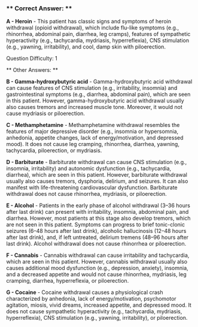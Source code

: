 ### ** Correct Answer: **

**A - Heroin** - This patient has classic signs and symptoms of heroin withdrawal (opioid withdrawal), which include flu-like symptoms (e.g., rhinorrhea, abdominal pain, diarrhea, leg cramps), features of sympathetic hyperactivity (e.g., tachycardia, mydriasis, hyperreflexia), CNS stimulation (e.g., yawning, irritability), and cool, damp skin with piloerection.

Question Difficulty: 1

** Other Answers: **

**B - Gamma-hydroxybutyric acid** - Gamma-hydroxybutyric acid withdrawal can cause features of CNS stimulation (e.g., irritability, insomnia) and gastrointestinal symptoms (e.g., diarrhea, abdominal pain), which are seen in this patient. However, gamma-hydroxybutyric acid withdrawal usually also causes tremors and increased muscle tone. Moreover, it would not cause mydriasis or piloerection.

**C - Methamphetamine** - Methamphetamine withdrawal resembles the features of major depressive disorder (e.g., insomnia or hypersomnia, anhedonia, appetite changes, lack of energy/motivation, and depressed mood). It does not cause leg cramping, rhinorrhea, diarrhea, yawning, tachycardia, piloerection, or mydriasis.

**D - Barbiturate** - Barbiturate withdrawal can cause CNS stimulation (e.g., insomnia, irritability) and autonomic dysfunction (e.g., tachycardia, diarrhea), which are seen in this patient. However, barbiturate withdrawal usually also causes tremors, dysphoria, delirium, and seizures. It can also manifest with life-threatening cardiovascular dysfunction. Barbiturate withdrawal does not cause rhinorrhea, mydriasis, or piloerection.

**E - Alcohol** - Patients in the early phase of alcohol withdrawal (3–36 hours after last drink) can present with irritability, insomnia, abdominal pain, and diarrhea. However, most patients at this stage also develop tremors, which are not seen in this patient. Symptoms can progress to brief tonic-clonic seizures (6–48 hours after last drink), alcoholic hallucinosis (12–48 hours after last drink), and, if left untreated, delirium tremens (48–96 hours after last drink). Alcohol withdrawal does not cause rhinorrhea or piloerection.

**F - Cannabis** - Cannabis withdrawal can cause irritability and tachycardia, which are seen in this patient. However, cannabis withdrawal usually also causes additional mood dysfunction (e.g., depression, anxiety), insomnia, and a decreased appetite and would not cause rhinorrhea, mydriasis, leg cramping, diarrhea, hyperreflexia, or piloerection.

**G - Cocaine** - Cocaine withdrawal causes a physiological crash characterized by anhedonia, lack of energy/motivation, psychomotor agitation, miosis, vivid dreams, increased appetite, and depressed mood. It does not cause sympathetic hyperactivity (e.g., tachycardia, mydriasis, hyperreflexia), CNS stimulation (e.g., yawning, irritability), or piloerection.

